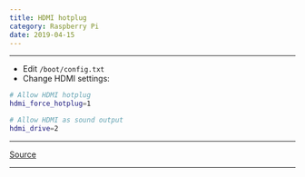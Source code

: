```yaml
---
title: HDMI hotplug
category: Raspberry Pi
date: 2019-04-15
---
```


-----

* Edit `/boot/config.txt`
* Change HDMI settings:
```bash
# Allow HDMI hotplug
hdmi_force_hotplug=1

# Allow HDMI as sound output 
hdmi_drive=2
```

-----

[Source](http://blog.mivia.dk/solved-hdmi-working-raspberry-pi)

-----